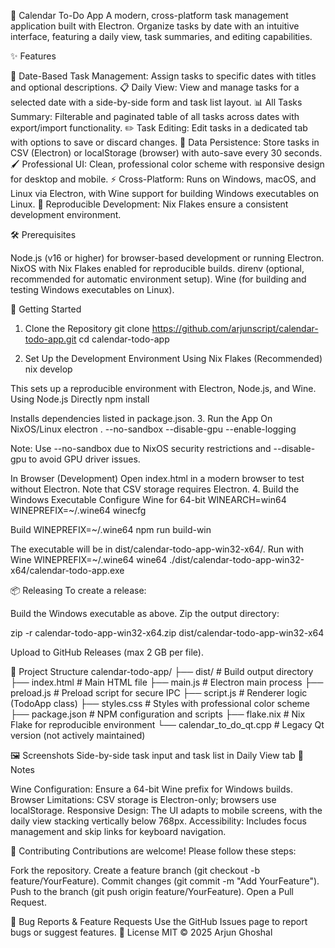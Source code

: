 📅 Calendar To-Do App
A modern, cross-platform task management application built with Electron. Organize tasks by date with an intuitive interface, featuring a daily view, task summaries, and editing capabilities.

 
✨ Features

📆 Date-Based Task Management: Assign tasks to specific dates with titles and optional descriptions.
📋 Daily View: View and manage tasks for a selected date with a side-by-side form and task list layout.
📊 All Tasks Summary: Filterable and paginated table of all tasks across dates with export/import functionality.
✏️ Task Editing: Edit tasks in a dedicated tab with options to save or discard changes.
💾 Data Persistence: Store tasks in CSV (Electron) or localStorage (browser) with auto-save every 30 seconds.
🖌️ Professional UI: Clean, professional color scheme with responsive design for desktop and mobile.
⚡ Cross-Platform: Runs on Windows, macOS, and Linux via Electron, with Wine support for building Windows executables on Linux.
🧪 Reproducible Development: Nix Flakes ensure a consistent development environment.

🛠️ Prerequisites

Node.js (v16 or higher) for browser-based development or running Electron.
NixOS with Nix Flakes enabled for reproducible builds.
direnv (optional, recommended for automatic environment setup).
Wine (for building and testing Windows executables on Linux).

🚀 Getting Started
1. Clone the Repository
git clone https://github.com/arjunscript/calendar-todo-app.git
cd calendar-todo-app

2. Set Up the Development Environment
Using Nix Flakes (Recommended)
nix develop

This sets up a reproducible environment with Electron, Node.js, and Wine.
Using Node.js Directly
npm install

Installs dependencies listed in package.json.
3. Run the App
On NixOS/Linux
electron . --no-sandbox --disable-gpu --enable-logging


Note: Use --no-sandbox due to NixOS security restrictions and --disable-gpu to avoid GPU driver issues.

In Browser (Development)
Open index.html in a modern browser to test without Electron. Note that CSV storage requires Electron.
4. Build the Windows Executable
Configure Wine for 64-bit
WINEARCH=win64 WINEPREFIX=~/.wine64 winecfg

Build
WINEPREFIX=~/.wine64 npm run build-win

The executable will be in dist/calendar-todo-app-win32-x64/.
Run with Wine
WINEPREFIX=~/.wine64 wine64 ./dist/calendar-todo-app-win32-x64/calendar-todo-app.exe

📦 Releasing
To create a release:

Build the Windows executable as above.
Zip the output directory:

zip -r calendar-todo-app-win32-x64.zip dist/calendar-todo-app-win32-x64


Upload to GitHub Releases (max 2 GB per file).

📁 Project Structure
calendar-todo-app/
├── dist/                    # Build output directory
├── index.html              # Main HTML file
├── main.js                 # Electron main process
├── preload.js              # Preload script for secure IPC
├── script.js               # Renderer logic (TodoApp class)
├── styles.css              # Styles with professional color scheme
├── package.json            # NPM configuration and scripts
├── flake.nix               # Nix Flake for reproducible environment
└── calendar_to_do_qt.cpp   # Legacy Qt version (not actively maintained)

🖼️ Screenshots
 Side-by-side task input and task list in Daily View tab
📝 Notes

Wine Configuration: Ensure a 64-bit Wine prefix for Windows builds.
Browser Limitations: CSV storage is Electron-only; browsers use localStorage.
Responsive Design: The UI adapts to mobile screens, with the daily view stacking vertically below 768px.
Accessibility: Includes focus management and skip links for keyboard navigation.

🤝 Contributing
Contributions are welcome! Please follow these steps:

Fork the repository.
Create a feature branch (git checkout -b feature/YourFeature).
Commit changes (git commit -m "Add YourFeature").
Push to the branch (git push origin feature/YourFeature).
Open a Pull Request.

🐛 Bug Reports & Feature Requests
Use the GitHub Issues page to report bugs or suggest features.
📜 License
MIT © 2025 Arjun Ghoshal
